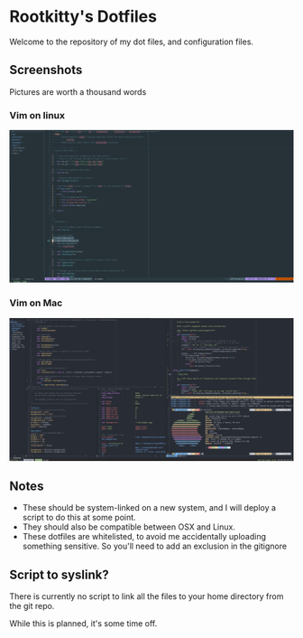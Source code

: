 # Rootkitty's Dotfiles

Welcome to the repository of my dot files, and configuration files.

## Screenshots

Pictures are worth a thousand words

### Vim on linux

![Linux Vim Screenshot](https://raw.githubusercontent.com/rootkit-ty/dotfiles/master/images/linux_vim.png)

### Vim on Mac

![Mac Vim Screenshot](https://raw.githubusercontent.com/rootkit-ty/dotfiles/master/images/mac_vim.png)

## Notes

- These should be system-linked on a new system, and I will deploy a script to do this at some point.
- They should also be compatible between OSX and Linux.
- These dotfiles are whitelisted, to avoid me accidentally uploading something sensitive. So you'll need to add an exclusion in the gitignore

## Script to syslink?

There is currently no script to link all the files to your home directory from the git repo.

While this is planned, it's some time off.
